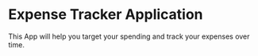 # Expense Tracker Application
This App will help you target your spending and track your expenses over time.
